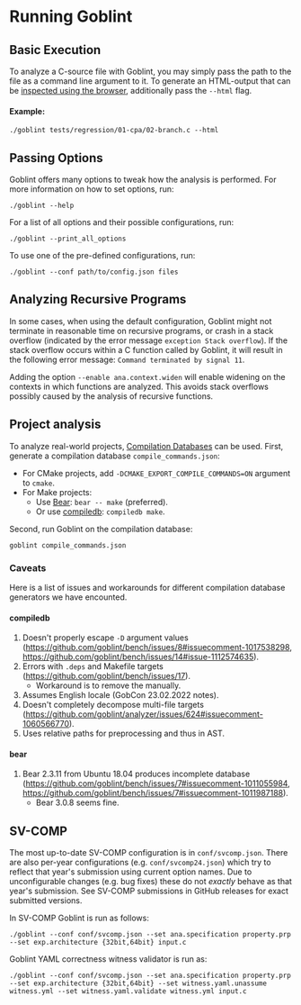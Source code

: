 # Running Goblint

## Basic Execution

To analyze a C-source file with Goblint, you may simply pass the path to the file as a command line argument to it.
To generate an HTML-output that can be [inspected using the browser](inspecting.md), additionally pass the `--html` flag.

#### Example:

```console
./goblint tests/regression/01-cpa/02-branch.c --html
```
## Passing Options

Goblint offers many options to tweak how the analysis is performed.
For more information on how to set options, run:

```console
./goblint --help
```

For a list of all options and their possible configurations, run:

```console
./goblint --print_all_options
```

To use one of the pre-defined configurations, run:

```console
./goblint --conf path/to/config.json files
```

## Analyzing Recursive Programs
In some cases, when using the default configuration, Goblint might not terminate in reasonable time on recursive programs, or
crash in a stack overflow (indicated by the error message `exception Stack overflow`). If the stack overflow occurs within a C function called by Goblint, it will result in the following error message: `Command terminated by signal 11`.

Adding the option `--enable ana.context.widen` will enable widening on the contexts in which functions are analyzed. This avoids stack overflows possibly caused by the analysis of recursive functions.


## Project analysis

To analyze real-world projects, [Compilation Databases](https://clang.llvm.org/docs/JSONCompilationDatabase.html) can be used.
First, generate a compilation database `compile_commands.json`:

* For CMake projects, add `-DCMAKE_EXPORT_COMPILE_COMMANDS=ON` argument to `cmake`.
* For Make projects:
    * Use [Bear](https://github.com/rizsotto/Bear): `bear -- make` (preferred).
    * Or use [compiledb](https://github.com/nickdiego/compiledb): `compiledb make`.

Second, run Goblint on the compilation database:
```console
goblint compile_commands.json
```

### Caveats
Here is a list of issues and workarounds for different compilation database generators we have encounted.

#### compiledb
1. Doesn't properly escape `-D` argument values (<https://github.com/goblint/bench/issues/8#issuecomment-1017538298>, <https://github.com/goblint/bench/issues/14#issue-1112574635>).
2. Errors with `.deps` and Makefile targets (<https://github.com/goblint/bench/issues/17>).
    * Workaround is to remove the manually.
3. Assumes English locale (GobCon 23.02.2022 notes).
4. Doesn't completely decompose multi-file targets (<https://github.com/goblint/analyzer/issues/624#issuecomment-1060566770>).
5. Uses relative paths for preprocessing and thus in AST.

#### bear
1. Bear 2.3.11 from Ubuntu 18.04 produces incomplete database (<https://github.com/goblint/bench/issues/7#issuecomment-1011055984>, <https://github.com/goblint/bench/issues/7#issuecomment-1011987188>).
    * Bear 3.0.8 seems fine.


## SV-COMP
The most up-to-date SV-COMP configuration is in `conf/svcomp.json`.
There are also per-year configurations (e.g. `conf/svcomp24.json`) which try to reflect that year's submission using current option names.
Due to unconfigurable changes (e.g. bug fixes) these do not _exactly_ behave as that year's submission.
See SV-COMP submissions in GitHub releases for exact submitted versions.

In SV-COMP Goblint is run as follows:
```console
./goblint --conf conf/svcomp.json --set ana.specification property.prp --set exp.architecture {32bit,64bit} input.c
```

Goblint YAML correctness witness validator is run as:
```console
./goblint --conf conf/svcomp.json --set ana.specification property.prp --set exp.architecture {32bit,64bit} --set witness.yaml.unassume witness.yml --set witness.yaml.validate witness.yml input.c
```
